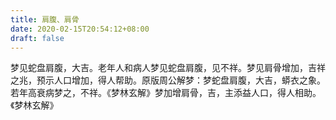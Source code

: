 ```yaml
---
title: 肩腹、肩骨
date: 2020-02-15T20:54:12+08:00
draft: false
---
```


梦见蛇盘肩腹，大吉。老年人和病人梦见蛇盘肩腹，见不祥。梦见肩骨增加，吉祥之兆，预示人口增加，得人帮助。原版周公解梦：梦蛇盘肩腹，大吉，蟒衣之象。若年高衰病梦之，不祥。《梦林玄解》梦加增肩骨，吉，主添益人口，得人相助。《梦林玄解》